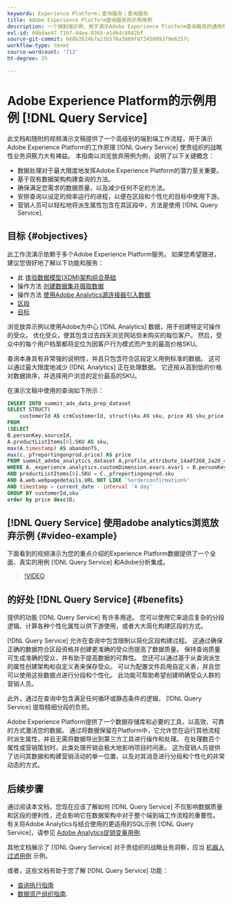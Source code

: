 ```yaml
---
keywords: Experience Platform；查询服务；查询服务
title: Adobe Experience Platform查询服务的示例用例
description: 一个端到端示例，用于演示Adobe Experience Platform查询服务的通用性和优势。
exl-id: 00bdae47-71b7-44ea-9365-a1d64c88d2bf
source-git-commit: 668b2624b7a23b570a3869f87245009379e8257c
workflow-type: tm+mt
source-wordcount: '712'
ht-degree: 2%

---
```


# Adobe Experience Platform的示例用例 [!DNL Query Service]

此文档和随附的视频演示文稿提供了一个高级别的端到端工作流程，用于演示Adobe Experience Platform的工作原理 [!DNL Query Service] 使贵组织的战略性业务洞察力大有裨益。 本指南以浏览放弃用例为例，说明了以下关键概念：

* 数据处理对于最大限度地发挥Adobe Experience Platform的潜力至关重要。
* 基于现有数据架构构建查询的方法。
* 确保满足您需求的数据质量，以及减少任何不足的方法。
* 安排查询以设定的频率运行的进程，以便在区段和个性化的目标中使用下游。
* 营销人员可以轻松地将派生属性包含在其区段中，方法是使用 [!DNL Query Service].

## 目标 {#objectives}

此工作流演示依赖于多个Adobe Experience Platform服务。 如果您希望跟进，建议您很好地了解以下功能和服务：

* 此 [体验数据模型(XDM)架构组合基础](../../xdm/schema/composition.md)
* 操作方法 [创建数据集并摄取数据](https://experienceleague.adobe.com/docs/platform-learn/tutorials/data-ingestion/create-datasets-and-ingest-data.html)
* 操作方法 [使用Adobe Analytics源连接器引入数据](https://experienceleague.adobe.com/docs/platform-learn/tutorials/sources/ingest-data-from-adobe-analytics.html)
* [区段](../../segmentation/home.md)
* [目标](../../destinations/home.md)

浏览放弃示例以使用Adobe为中心 [!DNL Analytics] 数据，用于创建特定可操作的受众。 优化受众，使其包含过去四天浏览网站但未购买的每位客户。 然后，受众中的每个用户档案都将定位为因客户行为模式而产生的最高价格SKU。

查询本身具有非常强的说明性，并且只包含符合区段定义用例标准的数据。 这可以通过最大限度地减少 [!DNL Analytics] 正在处理数据。 它还按从高到低的价格对数据排序，并选择用户浏览的定价最高的SKU。

在演示文稿中使用的查询如下所示：

```sql
INSERT INTO summit_adv_data_prep_dataset
SELECT STRUCT(
    customerId AS crmCustomerId, struct(sku AS sku, price AS sku_price, abandonTS AS abandonTS) AS abandonBrowse) AS _pfreportingonprod
FROM
(SELECT
B.personKey.sourceId,
A.productListItems[0].SKU AS sku,
max(A.timestamp) AS abandonTS,
max(c._pfreportingonprod.price) AS price
FROM summit_adobe_analytics_dataset A,profile_attribute_14adf268_2a20_4dee_bee6_a6b0e34616a9 B,summit_product_dataset c
WHERE A._experience.analytics.customDimension.evars.evar1 = B.personKey.sourceID
AND productListItems[0].SKU = C._pfreportingonprod.sku
AND A.web.webpagedetails.URL NOT LIKE '%orderconfirmation%'
AND timestamp > current_date - interval '4 day'
GROUP BY customerId,sku
order by price desc)D;
```

## [!DNL Query Service] 使用adobe analytics浏览放弃示例 {#video-example}

下面看到的视频演示为您的重点介绍的Experience Platform数据提供了一个全面、真实的用例 [!DNL Query Service] 和Adobe分析集成。

>[!VIDEO](https://video.tv.adobe.com/v/342533?quality=12&learn=on)

## 的好处 [!DNL Query Service] {#benefits}

提供的功能 [!DNL Query Service] 有许多用途。 您可以使用它来适应复杂的分段逻辑、计算各种个性化属性以供下游使用，或者大大简化构建区段的方式。

[!DNL Query Service] 允许在查询中包含限制以简化区段构建过程。 这通过确保正确的数据符合区段资格并创建更准确的受众而提高了数据质量。 保持查询质量可生成准确的受众，并有助于提高数据的可靠性。 您还可以通过基于从查询派生的属性创建架构和自定义表来保存受众。 可以为配置文件启用自定义表，并且您可以使用这些数据点进行分段和个性化。 此功能可帮助希望创建明确受众人群的营销人员。

此外，通过在查询中包含满足任何循环或静态条件的逻辑， [!DNL Query Service] 提取精细分段的负担。

Adobe Experience Platform提供了一个数据存储库和必要的工具，以高效、可靠的方式激活您的数据。 通过将数据保留在Platform中，它允许您在运行其他流程时派生属性，并且无需将数据导出到第三方工具进行操作和处理。 在处理数百个属性或营销策划时，此类处理开销会极大地影响项目时间表。 这为营销人员提供了访问其数据和构建营销活动的单一位置，以及对其消息进行分段和个性化的非常动态的方式。

## 后续步骤

通过阅读本文档，您现在应该了解如何 [!DNL Query Service] 不仅影响数据质量和区段的便利性，还会影响它在数据架构中对于整个端到端工作流程的重要性。 有关将Adobe Analytics与结合使用的更适用的SQL示例 [!DNL Query Service]，请参见 [Adobe Analytics促销变量用例](./merchandising-variables.md).

其他文档展示了 [!DNL Query Service] 对于贵组织的战略业务洞察，应当 [机器人过滤用例](./bot-filtering.md) 示例。

或者，这些文档有助于您了解 [!DNL Query Service] 功能：

* [查询执行指南](../best-practices/writing-queries.md)
* [数据资产组织指南](../best-practices/organize-data-assets.md).


